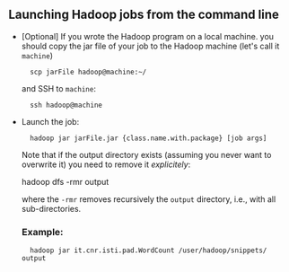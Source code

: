 ## Launching Hadoop jobs from the command line

+ [Optional] If you wrote the Hadoop program on a local machine. you should copy the jar file of your job to the Hadoop machine (let's call it `machine`)

		scp jarFile hadoop@machine:~/

    and SSH to `machine`:

		ssh hadoop@machine

+ Launch the job:

		hadoop jar jarFile.jar {class.name.with.package} [job args]

    Note that if the output directory exists (assuming you never want to overwrite it) you need to remove it *explicitely*:

	hadoop dfs -rmr output

    where the `-rmr` removes recursively the `output` directory, i.e., with all sub-directories.
    
    ### Example:

        hadoop jar it.cnr.isti.pad.WordCount /user/hadoop/snippets/ output
